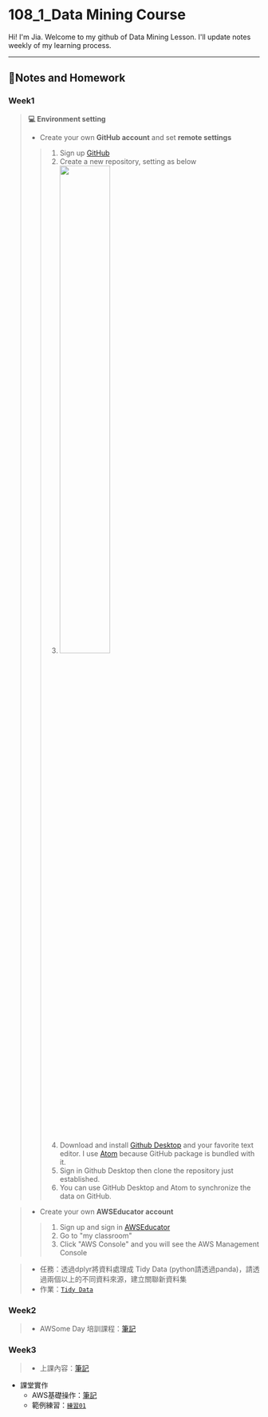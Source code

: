 # **108_1_Data Mining Course**
Hi! I'm Jia. Welcome to my github of Data Mining Lesson. I'll update notes weekly of my learning process.
___

## 📙**Notes and Homework**

### Week1
>  **💻 Environment setting**
>* Create your own **GitHub account** and set **remote settings**
>>1. Sign up [GitHub](https://github.com/)
>>2. Create a new repository, setting as below
>>3. <img src="https://i.imgur.com/IUdYzYu.png" width="50%" height="50%" />
>>4. Download and install [Github Desktop](https://desktop.github.com/) and your favorite text editor. I use [Atom](https://atom.io/) because GitHub package is bundled with it.
>>5. Sign in Github Desktop then clone the repository just established.
>>6. You can use GitHub Desktop and Atom to synchronize the data on GitHub.

>* Create your own  **AWSEducator account**
>>1. Sign up and sign in [AWSEducator](https://aws.amazon.com/tw/education/awseducate/)
>>2. Go to "my classroom"
>>3. Click "AWS Console" and you will see the AWS Management Console

>* 任務：透過dplyr將資料處理成 Tidy Data (python請透過panda)，請透過兩個以上的不同資料來源，建立關聯新資料集  
>* 作業：[`Tidy Data`](https://github.com/acgangel/Data-Mining/blob/master/week01/Tidy%20Data.ipynb)


### Week2
>   * AWSome Day 培訓課程：[筆記](https://github.com/acgangel/Data-Mining/blob/master/week02/AWSome%20Day%20Note.md)

### Week3
>  * 上課內容：[筆記](https://github.com/acgangel/Data-Mining/blob/master/week03/1018%E8%AA%B2%E5%A0%82%E7%AD%86%E8%A8%98.md)
  * 課堂實作
    * AWS基礎操作：[筆記](https://github.com/acgangel/Data-Mining/blob/master/week03/AWS%E6%93%8D%E4%BD%9C%E7%AD%86%E8%A8%98.md)
    * 範例練習：[`練習01`](https://github.com/acgangel/Data-Mining/blob/master/week03/Example/dangerous_companies.ipynb)
